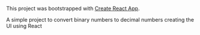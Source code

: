 This project was bootstrapped with [Create React App](https://github.com/facebook/create-react-app).

A simple project to convert binary numbers to decimal numbers creating the UI using React
